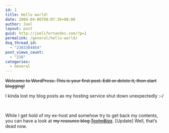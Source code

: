 ```yaml
---
id: 1
title: Hello world!
date: 2009-04-06T08:07:36+00:00
author: Joel
layout: post
guid: http://joelifernandes.com/?p=1
permalink: /general/hello-world/
dsq_thread_id:
  - "2383384864"
post_views_count:
  - "216"
categories:
  - General
---
```

<span style="text-decoration: line-through;">Welcome to WordPress. This is your first post. Edit or delete it, then start blogging!</span>

I kinda lost my blog posts as my hosting service shut down unexpectedly :-/

&nbsp;

<p style="text-align: left;">
  While I get hold of my ex-host and somehow try to get back my contents, you can have a look at <del>my resource blog <a href="http://www.technbizz.com/">TechnBizz</a></del>. [Update] Well, that&#8217;s dead now.
</p>